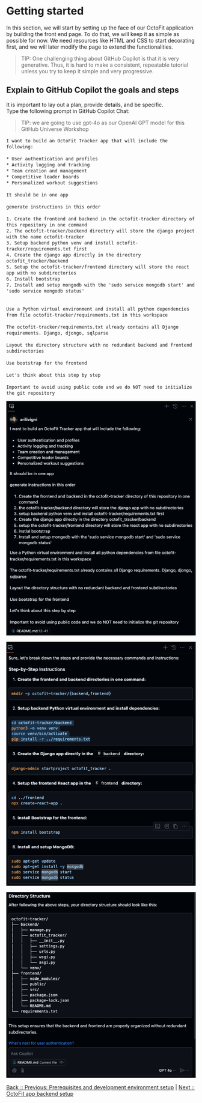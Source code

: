# Getting started

In this section, we will start by setting up the face of our OctoFit application by building the front end page. To do that, we will keep it as simple as possible for now. We need resources like HTML and CSS to start decorating first, and we will later modify the page to extend the functionalities.

> TIP: One challenging thing about GitHub Copilot is that it is very generative. Thus, it is hard to make a consistent, repeatable tutorial unless you try to keep it simple and very progressive.

## Explain to GitHub Copilot the goals and steps

It is important to lay out a plan, provide details, and be specific.</br>
Type the following prompt in GitHub Copilot Chat:

> TIP: we are going to use gpt-4o as our OpenAI GPT model for this GitHub Universe Workshop

```text
I want to build an OctoFit Tracker app that will include the following:

* User authentication and profiles
* Activity logging and tracking
* Team creation and management
* Competitive leader boards
* Personalized workout suggestions

It should be in one app

generate instructions in this order

1. Create the frontend and backend in the octofit-tracker directory of this repository in one command
2. The octofit-tracker/backend directory will store the django project with the name octofit-tracker
3. Setup backend python venv and install octofit-tracker/requirements.txt first
4. Create the django app directly in the directory octofit_tracker/backend
5. Setup the octofit-tracker/frontend directory will store the react app with no subdirectories
6. Install bootstrap
7. Install and setup mongodb with the 'sudo service mongodb start' and 'sudo service mongodb status'
 

Use a Python virtual environment and install all python dependencies from file octofit-tracker/requirements.txt in this workspace

The octofit-tracker/requirements.txt already contains all Django requirements. Django, djongo, sqlparse

Layout the directory structure with no redundant backend and frontend subdirectories

Use bootstrap for the frontend

Let's think about this step by step

Important to avoid using public code and we do NOT need to initialize the git repository
```

![create project plan](./3_1_AskCopilotProjectCreation.png)

![step by step](./3_2_StepByStep.png)

![octofit-tracker app directory tree](./3_3_OctoFitTrackerDirTree.png)

[Back :: Previous: Prerequisites and development environment setup](../2_Prerequisites) | [Next :: OctoFit app backend setup](../4_BackendSettings/)
